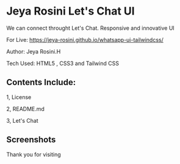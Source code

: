 # Jeya Rosini Let's Chat UI
We can connect throught Let's Chat. Responsive and innovative UI

For Live: https://jeya-rosini.github.io/whatsapp-ui-tailwindcss/

Author: Jeya Rosini.H

Tech Used: HTML5 , CSS3 and Tailwind CSS

## Contents Include:

1, License

2, README.md

3, Let's Chat

## Screenshots


Thank you for visiting

